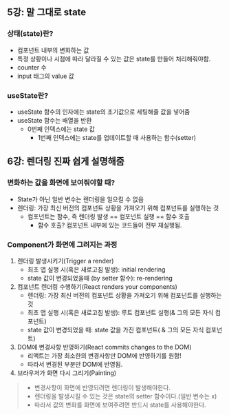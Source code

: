 ## 5강: 말 그대로 state

### 상태(state)란?

- 컴포넌트 내부의 변화하는 값
- 특정 상황이나 시점에 따라 달라질 수 있는 값은 state를 만들어 처리해줘야함.
- counter 수
- input 태그의 value 값

### useState란?

- useState 함수의 인자에는 state의 초기값으로 세팅해줄 값을 넣어줌
- useState 함수는 배열을 반환
  - 0번째 인덱스에는 state 값
    - 1번째 인덱스에는 state를 업데이트할 때 사용하는 함수(setter)

## 6강: 렌더링 진짜 쉽게 설명해줌

### 변화하는 값을 화면에 보여줘야할 때?

- State가 아닌 일반 변수는 렌더링을 일으킬 수 없음
- 렌더링: 가장 최신 버전의 컴포넌트 상황을 가져오기 위해 컴포넌트를 실행하는 것
  - 컴포넌트는 함수, 즉 렌더링 발생 == 컴포넌트 실행 == 함수 호출
    - 함수 호출? 컴포넌트 내부에 있는 코드들이 전부 재실행됨.

### Component가 화면에 그려지는 과정

1. 렌더링 발생시키기(Trigger a render)
   - 최초 앱 실행 시(혹은 새로고침 발생): initial rendering
   - state 값이 변경되었을때 (by setter 함수): re-rendering
2. 컴포넌트 렌더링 수행하기(React renders your components)
   - 렌더링: 가장 최신 버전의 컴포넌트 상황을 가져오기 위해 컴포넌트를 실행하는 것
   - 최초 앱 실행 시(혹은 새로고침 발생): 루트 컴포넌트 실행(& 그의 모든 자식 컴포넌트)
   - state 값이 변경되었을 때: state 값을 가진 컴포넌트( & 그의 모든 자식 컴포넌트)
3. DOM에 변경사항 반영하기(React commits changes to the DOM)
   - 리액트는 가장 최소한의 변경사항만 DOM에 반영하기를 원함!
   - 따라서 변경된 부분만 DOM에 반영됨.
4. 브라우저가 화면 다시 그리기(Painting)

> - 변경사항이 화면에 반영되려면 렌더링이 발생해야한다.
> - 렌더링을 발생시킬 수 있는 것은 state의 setter 함수이다.(일반 변수는 x)
> - 따라서 값의 변화를 화면에 보여주려면 반드시 state를 사용해야한다.
